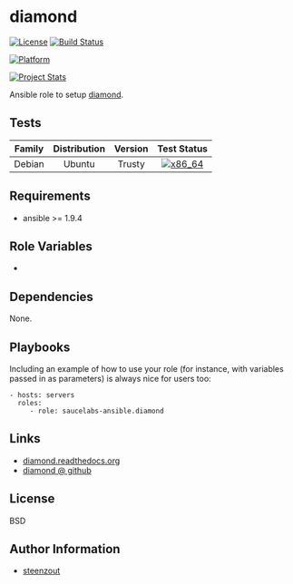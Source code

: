 # diamond

[![License](https://img.shields.io/badge/license-New%20BSD-blue.svg?style=flat)](https://raw.githubusercontent.com/saucelabs-ansible/diamond/master/LICENSE)
[![Build Status](https://travis-ci.org/saucelabs-ansible/diamond.svg?branch=master)](https://travis-ci.org/saucelabs-ansible/diamond)

[![Platform](http://img.shields.io/badge/platform-debian-a80030.svg?style=flat)](#)

[![Project Stats](https://www.openhub.net/p/saucelabs-ansible-diamond/widgets/project_thin_badge.gif)](https://www.openhub.net/p/saucelabs-ansible-diamond/)

Ansible role to setup [diamond](https://github.com/python-diamond/Diamond).

## Tests

| Family | Distribution | Version | Test Status |
|:-:|:-:|:-:|:-:|
| Debian | Ubuntu  | Trusty  | [![x86_64](http://img.shields.io/badge/x86_64-n/a-cccccc.svg?style=flat)](#) |

## Requirements

- ansible >= 1.9.4

## Role Variables

-

## Dependencies

None.


## Playbooks

Including an example of how to use your role
(for instance, with variables passed in as parameters)
is always nice for users too:

    - hosts: servers
      roles:
         - role: saucelabs-ansible.diamond


## Links

- [diamond.readthedocs.org](http://diamond.readthedocs.org/)
- [diamond @ github](https://github.com/python-diamond/Diamond/)

## License

BSD


## Author Information

- [steenzout](https://github.com/steenzout/)
